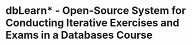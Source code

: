 # dbLearn* - Open-Source System for Conducting Iterative Exercises and Exams in a Databases Course


